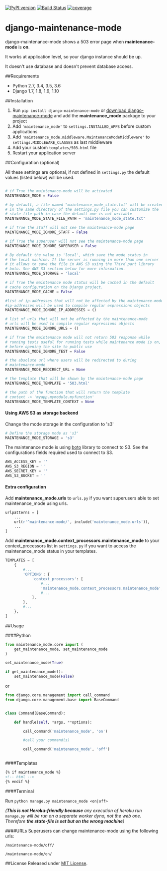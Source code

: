 [![PyPI version](https://badge.fury.io/py/django-maintenance-mode.svg)](https://badge.fury.io/py/django-maintenance-mode)
[![Build Status](https://travis-ci.org/fabiocaccamo/django-maintenance-mode.svg?branch=master)](https://travis-ci.org/fabiocaccamo/django-maintenance-mode)
[![coverage](https://codecov.io/gh/fabiocaccamo/django-maintenance-mode/branch/master/graph/badge.svg)](https://codecov.io/gh/fabiocaccamo/django-maintenance-mode)

# django-maintenance-mode
django-maintenance-mode shows a 503 error page when **maintenance-mode** is **on**.

It works at application level, so your django instance should be up.

It doesn't use database and doesn't prevent database access.

##Requirements
- Python 2.7, 3.4, 3.5, 3.6
- Django 1.7, 1.8, 1.9, 1.10

##Installation

1. Run ``pip install django-maintenance-mode`` or [download django-maintenance-mode](http://pypi.python.org/pypi/django-maintenance-mode) and add the **maintenance_mode** package to your project
2. Add ``'maintenance_mode'`` to ``settings.INSTALLED_APPS`` before custom applications
3. Add ``'maintenance_mode.middleware.MaintenanceModeMiddleware'`` to ``settings.MIDDLEWARE_CLASSES`` as last middleware
4. Add your custom ``templates/503.html`` file
5. Restart your application server

##Configuration (optional)

All these settings are optional, if not defined in ``settings.py`` the default values (listed below) will be used.

```python

# if True the maintenance-mode will be activated
MAINTENANCE_MODE = False

# by default, a file named "maintenance_mode_state.txt" will be created 
# in the same directory of the settings.py file you can customize the 
# state file path in case the default one is not writable
MAINTENANCE_MODE_STATE_FILE_PATH = 'maintenance_mode_state.txt'

# if True the staff will not see the maintenance-mode page
MAINTENANCE_MODE_IGNORE_STAFF = False

# if True the superuser will not see the maintenance-mode page
MAINTENANCE_MODE_IGNORE_SUPERUSER = False

# By default the value is 'local', which save the mode status in 
# the local machine. If the server is running in more than one server 
# it allows to save the file in AWS S3 using the Third part library 
# boto. See AWS S3 section below for more information. 
MAINTENANCE_MODE_STORAGE = 'local'

# if True the maintenance mode status will be cached in the default 
# cache configuration on the Django project.
MAINTENANCE_MODE_CACHE = False

#list of ip-addresses that will not be affected by the maintenance-mode
#ip-addresses will be used to compile regular expressions objects
MAINTENANCE_MODE_IGNORE_IP_ADDRESSES = ()

# list of urls that will not be affected by the maintenance-mode
# urls will be used to compile regular expressions objects
MAINTENANCE_MODE_IGNORE_URLS = ()

# if True the maintenance mode will not return 503 response while 
# running tests useful for running tests while maintenance mode is on, 
# before opening the site to public use
MAINTENANCE_MODE_IGNORE_TEST = False

# the absolute url where users will be redirected to during
# maintenance-mode
MAINTENANCE_MODE_REDIRECT_URL = None

# the template that will be shown by the maintenance-mode page
MAINTENANCE_MODE_TEMPLATE = '503.html'

# the path of the function that will return the template 
# context -> 'myapp.mymodule.myfunction'
MAINTENANCE_MODE_TEMPLATE_CONTEXT = None
```

#### Using **AWS S3** as storage backend

Change the mode storage in the configuration to 's3'
```python
# Define the storage mode as 's3'
MAINTENANCE_MODE_STORAGE = 's3'
```

The maintenance mode is using [boto](http://boto.cloudhackers.com/en/latest/) library to connect to S3. See the configurations fields required used to connect to S3.
```python
AWS_ACCESS_KEY = ''
AWS_S3_REGION = ''
AWS_SECRET_KEY = ''
AWS_S3_BUCKET = ''
```

#### Extra configuration
Add **maintenance_mode.urls** to ``urls.py`` if you want superusers able to set maintenance_mode using urls.

```python
urlpatterns = [
    ...
    url(r'^maintenance-mode/', include('maintenance_mode.urls')),
    ...
]
```
Add **maintenance_mode.context_processors.maintenance_mode** to your context_processors list in ``settings.py`` if you want to access the maintenance_mode status in your templates.

```python
TEMPLATES = [
    {
        #...
        'OPTIONS': {
            'context_processors': [
                #...
                'maintenance_mode.context_processors.maintenance_mode',
                #...
            ],
        },
        #...
    },
]
```

##Usage

####Python
```python
from maintenance_mode.core import (
    get_maintenance_mode, set_maintenance_mode
)

set_maintenance_mode(True)

if get_maintenance_mode():
    set_maintenance_mode(False)
```
or
```python
from django.core.management import call_command
from django.core.management.base import BaseCommand


class Command(BaseCommand):

    def handle(self, *args, **options):

        call_command('maintenance_mode', 'on')

        #call your command(s)

        call_command('maintenance_mode', 'off')



```

####Templates
```html
{% if maintenance_mode %}
<!-- html -->
{% endif %}
```

####Terminal

Run ``python manage.py maintenance_mode <on|off>``

*(****This is not Heroku-friendly because*** *any execution of heroku run `manage.py` will be run on a separate worker dyno, not the web one. Therefore* ***the state-file is set but on the wrong machine****)*

####URLs
Superusers can change maintenance-mode using the following urls:

``/maintenance-mode/off/``

``/maintenance-mode/on/``

##License
Released under [MIT License](LICENSE).
